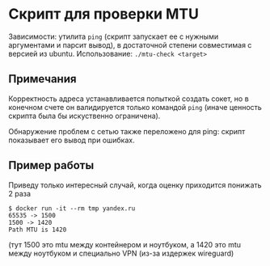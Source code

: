 # Скрипт для проверки MTU
Зависимости: утилита `ping` (скрипт запускает ее с нужными аргументами и парсит вывод), в достаточной степени совместимая с версией из ubuntu.
Использование: `./mtu-check <target>`
## Примечания
Корректность адреса устанавливается попыткой cоздать сокет, но в конечном счете он валидируется только командой `ping`
(иначе ценность скрипта была бы искуственно ограничена).

Обнаружение проблем с сетью также переложено для ping: скрипт показывает его вывод при ошибках.

## Пример работы
Приведу только интересный случай, когда оценку приходится понижать 2 раза
```
$ docker run -it --rm tmp yandex.ru
65535 -> 1500
1500 -> 1420
Path MTU is 1420
```
(тут 1500 это mtu между контейнером и ноутбуком, а 1420 это mtu между ноутбуком и специально VPN (из-за издержек wireguard)
